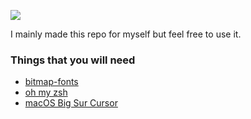 ![](https://i.imgur.com/pJTsBI1.png)

I mainly made this repo for myself but feel free to use it.

### Things that you will need
- [bitmap-fonts](https://github.com/Tecate/bitmap-fonts)
- [oh my zsh](https://github.com/ohmyzsh/ohmyzsh)
- [macOS Big Sur Cursor](https://www.gnome-look.org/p/1408466)
